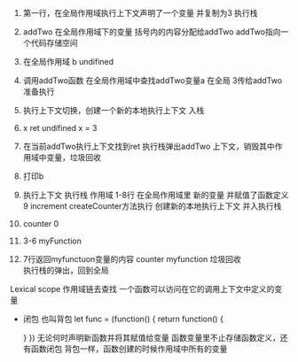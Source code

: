 1. 第一行，在全局作用域执行上下文声明了一个变量 并复制为3
执行栈
2. addTwo 在全局作用域下的变量
   括号内的内容分配给addTwo
   addTwo指向一个代码存储空间
3. 在全局作用域 b undifined
4. 调用addTwo函数 在全局作用域中查找addTwo变量a 在全局 3传给addTwo准备执行
5. 执行上下文切换，创建一个新的本地执行上下文 入栈
6. x ret undifined
   x = 3 
7. 在当前addTwo执行上下文找到ret
执行栈弹出addTwo 上下文，销毁其中作用域中变量，垃圾回收
8. 打印b





1. 执行上下文 执行栈 作用域
1-8行 在全局作用域里 新的变量 并赋值了函数定义
9 increment
  createCounter方法执行
  创建新的本地执行上下文  并入执行栈
2. counter  0
3. 3-6  myFunction
4. 7行返回myfunctuon变量的内容
  counter myfunction 垃圾回收  
  执行栈的弹出，回到全局



Lexical scope 作用域链去查找
一个函数可以访问在它的调用上下文中定义的变量

- 闭包 也叫背包
let func = (function() {
   return function() {

   }
})
  无论何时声明新函数并将其赋值给变量
  函数变量里不止存储函数定义，还有函数闭包
  背包一样，函数创建的时候作用域中所有的变量
 

